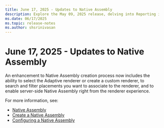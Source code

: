```yaml
---
title: June 17, 2025 - Updates to Native Assembly
description: Explore the May 09, 2025 release, delving into Reporting in Microsoft Monetize
ms.date: 06/17/2025
ms.topic: release-notes
ms.author: shsrinivasan
---
```


# June 17, 2025 - Updates to Native Assembly

An enhancement to Native Assembly creation process now includes the ability to select the Adaptive renderer or create a custom renderer, to search and filter placements you want to associate to the renderer, and to enable server-side Native Assembly right from the renderer experience. 

 
For more information, see: 
- [Native Assembly](native-assembly.md)
- [Create a Native Assembly](create-a-native-assembly.md)
- [Configuring a Native Assembly](configuring-a-native-assembly.md)